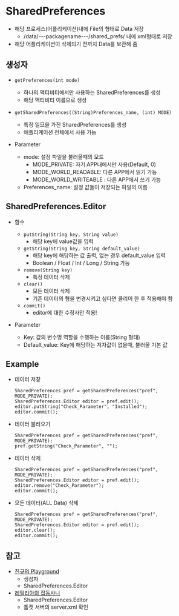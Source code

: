 # SharedPreferences
 - 해당 프로세스(어플리케이션)내에 File의 형태로 Data 저장
 	 - /data/---packagename---/shared_prefs/ 내에 xml형태로 저장
 - 해당 어플리케이션이 삭제되기 전까지 Data를 보관해 줌

## 생성자
 - `getPreferences(int mode)`
 	 - 하나의 액티비티에서만 사용하는 SharedPreferences를 생성
 	 - 해당 액티비티 이름으로 생성
 - `getSharedPreferences((String)Preferences_name, (int) MODE)`
 	 - 특정 일므을 가진 SharedPreferences를 생성
 	 - 애플리케이션 전체에서 사용 가능

 - Parameter
	 - mode: 설정 파일을 불러올때의 모드
	 	 - MODE_PRIVATE: 자기 APP내에서만 사용(Default, 0)
	 	 - MODE_WORLD_READABLE: 다른 APP에서 읽기 가능
	 	 - MODE_WORLD_WRITEABLE : 다른 APP에서 쓰기 가능
	 - Preferences_name: 설정 값들이 저장되는 파일의 이름

## SharedPreferences.Editor
 - 함수
 	 - `putString(String key, String value)`
 	 	 - 해당 key에 value값을 입력
 	 - `getString(String key, String default_value)`
 	 	 - 해당 key에 해당하는 값 출력, 없는 경우 default_value 입력
 	 	 - Boolean / Float / Int / Long / String 가능
 	 - `remove(String key)`
 	 	 - 특정 데이터 삭제
 	 - `clear()`
 	 	 - 모든 데이터 삭제
 	 	 - 기존 데이터의 형을 변경시키고 싶다면 클리어 한 후 적용해야 함
 	 - `commit()`
 	 	 - editor에 대한 수정사안 적용!

 - Parameter
	 - Key: 값의 변수명 역할을 수행하는 이름(String 형태)
	 - Default_value: Key에 해당하는 저자값이 없을때, 불러올 기본 값

## Example
 - 데이터 저장
 	```
 	SharedPreferences pref = getSharedPreferences("pref", MODE_PRIVATE);
	SharedPreferences.Editor editor = pref.edit();
	editor.putString("Check_Parameter", "Installed");
	editor.commit();
	```
 - 데이터 불러오기
 	```
 	SharedPreferences pref = getSharedPreferences("pref", MODE_PRIVATE);
	pref.getString("Check_Parameter", "");
 	```
 - 데이터 삭제
 	```
	SharedPreferences pref = getSharedPreferences("pref", MODE_PRIVATE);
	SharedPreferences.Editor editor = pref.edit();
	editor.remove("Check_Parameter");
	editor.commit();
	```
 -  모든 데이터(ALL Data) 삭제
 	```
	SharedPreferences pref = getSharedPreferences("pref", MODE_PRIVATE);
	SharedPreferences.Editor editor = pref.edit();
	editor.clear();
	editor.commit();
 	```


## 참고
 - [진규의 Playground](http://humble.tistory.com/9 "[안드로이드]SharedPreferences란?")
 	 - 생성자
 	 - SharedPreferences.Editor
 - [레필리아의 잡동사니](http://repilria.tistory.com/305 "[Android] SharedPreferences Class")
 	 - SharedPreferences.Editor
 	 - 톰캣 서버의 server.xml 확인



